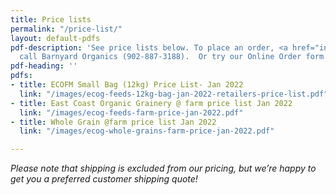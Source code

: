 ```yaml
---
title: Price lists
permalink: "/price-list/"
layout: default-pdfs
pdf-description: 'See price lists below. To place an order, <a href="info@barnyardorganics.com">email</a>   or
  call Barnyard Organics (902-887-3188).  Or try our Online Order form! '
pdf-heading: ''
pdfs:
- title: ECOFM Small Bag (12kg) Price List- Jan 2022
  link: "/images/ecog-feeds-12kg-bag-jan-2022-retailers-price-list.pdf"
- title: East Coast Organic Grainery @ farm price list Jan 2022
  link: "/images/ecog-feeds-farm-price-jan-2022.pdf"
- title: Whole Grain @farm price list Jan 2022
  link: "/images/ecog-whole-grains-farm-price-jan-2022.pdf"

---
```

_Please note that shipping is excluded from our pricing, but we’re happy to get you a preferred customer shipping quote!_